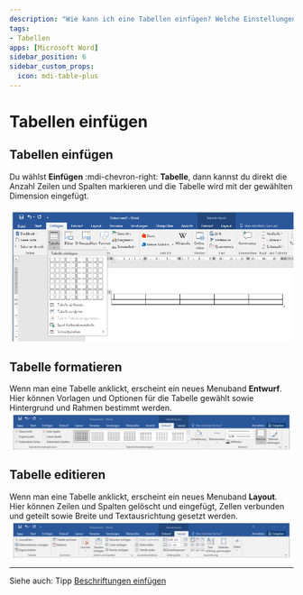 ```yaml
---
description: "Wie kann ich eine Tabellen einfügen? Welche Einstellungen eigenen sich?"
tags:
- Tabellen
apps: [Microsoft Word]
sidebar_position: 6
sidebar_custom_props:
  icon: mdi-table-plus
---
```


# Tabellen einfügen



## Tabellen einfügen
Du wählst __Einfügen__ :mdi-chevron-right: __Tabelle__, dann kannst du direkt die Anzahl Zeilen und Spalten markieren und die Tabelle wird mit der gewählten Dimension eingefügt.

![Tabelle einfügen](./images/tabelle-einfuegen.ms.png)

## Tabelle formatieren
Wenn man eine Tabelle anklickt, erscheint ein neues Menuband __Entwurf__. Hier können Vorlagen und Optionen für die Tabelle gewählt sowie Hintergrund und Rahmen bestimmt werden.
![Tabellentools «Entwurf»](./images/tabelle-formatieren1.ms.png)

## Tabelle editieren
Wenn man eine Tabelle anklickt, erscheint ein neues Menuband __Layout__. Hier können Zeilen und Spalten gelöscht und eingefügt, Zellen verbunden und geteilt sowie Breite und Textausrichtung gesetzt werden.
![Tabellentools «Layout»](./images/tabelle-formatieren2.ms.png)


---

Siehe auch: Tipp [Beschriftungen einfügen](../../word-1/beschriftungen)
